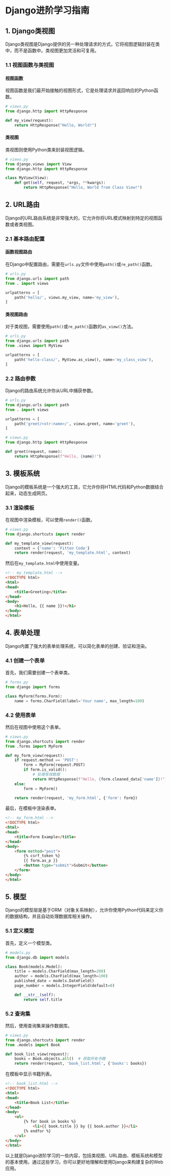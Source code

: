 # Django进阶学习指南



## 1. Django类视图

Django类视图是Django提供的另一种处理请求的方式，它将视图逻辑封装在类中，而不是函数中。类视图更加灵活和可复用。

### 1.1 视图函数与类视图

#### 视图函数

视图函数是我们最开始接触的视图形式，它是处理请求并返回响应的Python函数。

```python
# views.py
from django.http import HttpResponse

def my_view(request):
    return HttpResponse("Hello, World!")
```

#### 类视图

类视图则使用Python类来封装视图逻辑。

```python
# views.py
from django.views import View
from django.http import HttpResponse

class MyView(View):
    def get(self, request, *args, **kwargs):
        return HttpResponse("Hello, World from Class View!")
```

## 2. URL路由

Django的URL路由系统是非常强大的，它允许你将URL模式映射到特定的视图函数或者类视图。

### 2.1 基本路由配置

#### 函数视图路由

在Django中配置路由，需要在`urls.py`文件中使用`path()`或`re_path()`函数。

```python
# urls.py
from django.urls import path
from . import views

urlpatterns = [
    path('hello/', views.my_view, name='my_view'),
]
```

#### 类视图路由

对于类视图，需要使用`path()`或`re_path()`函数的`as_view()`方法。

```python
# urls.py
from django.urls import path
from .views import MyView

urlpatterns = [
    path('hello-class/', MyView.as_view(), name='my_class_view'),
]
```

### 2.2 路由参数

Django的路由系统允许你从URL中捕获参数。

```python
# urls.py
from django.urls import path
from . import views

urlpatterns = [
    path('greet/<str:name>/', views.greet, name='greet'),
]
```

```python
# views.py
from django.http import HttpResponse

def greet(request, name):
    return HttpResponse(f"Hello, {name}!")
```

## 3. 模板系统

Django的模板系统是一个强大的工具，它允许你将HTML代码和Python数据结合起来，动态生成网页。

### 3.1 渲染模板

在视图中渲染模板，可以使用`render()`函数。

```python
# views.py
from django.shortcuts import render

def my_template_view(request):
    context = {'name': 'Fitten Code'}
    return render(request, 'my_template.html', context)
```

然后在`my_template.html`中使用变量。

```html
<!-- my_template.html -->
<!DOCTYPE html>
<html>
<head>
    <title>Greeting</title>
</head>
<body>
    <h1>Hello, {{ name }}!</h1>
</body>
</html>
```

## 4. 表单处理

Django内置了强大的表单处理系统，可以简化表单的创建、验证和渲染。

### 4.1 创建一个表单

首先，我们需要创建一个表单类。

```python
# forms.py
from django import forms

class MyForm(forms.Form):
    name = forms.CharField(label='Your name', max_length=100)
```

### 4.2 使用表单

然后在视图中使用这个表单。

```python
# views.py
from django.shortcuts import render
from .forms import MyForm

def my_form_view(request):
    if request.method == 'POST':
        form = MyForm(request.POST)
        if form.is_valid():
            # 处理有效数据
            return HttpResponse(f"Hello, {form.cleaned_data['name']}!")
    else:
        form = MyForm()

    return render(request, 'my_form.html', {'form': form})
```

最后，在模板中渲染表单。

```html
<!-- my_form.html -->
<!DOCTYPE html>
<html>
<head>
    <title>Form Example</title>
</head>
<body>
    <form method="post">
        {% csrf_token %}
        {{ form.as_p }}
        <button type="submit">Submit</button>
    </form>
</body>
</html>
```

## 5. 模型

Django的模型层是基于ORM（对象关系映射），允许你使用Python代码来定义你的数据结构，并且自动处理数据库相关操作。

### 5.1 定义模型

首先，定义一个模型类。

```python
# models.py
from django.db import models

class Book(models.Model):
    title = models.CharField(max_length=200)
    author = models.CharField(max_length=100)
    published_date = models.DateField()
    page_number = models.IntegerField(default=0)

    def __str__(self):
        return self.title
```

### 5.2 查询集

然后，使用查询集来操作数据库。

```python
# views.py
from django.shortcuts import render
from .models import Book

def book_list_view(request):
    books = Book.objects.all()  # 获取所有书籍
    return render(request, 'book_list.html', {'books': books})
```

在模板中显示书籍列表。

```html
<!-- book_list.html -->
<!DOCTYPE html>
<html>
<head>
    <title>Book List</title>
</head>
<body>
    <ul>
        {% for book in books %}
            <li>{{ book.title }} by {{ book.author }}</li>
        {% endfor %}
    </ul>
</body>
</html>
```

以上就是Django进阶学习的一些内容，包括类视图、URL路由、模板系统和模型的基本使用。通过这些学习，你可以更好地理解和使用Django来构建复杂的Web应用。